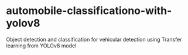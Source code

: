 # automobile-classificationo-with-yolov8
 Object detection and classification for vehicular detection using Transfer learning from YOLOv8 model

